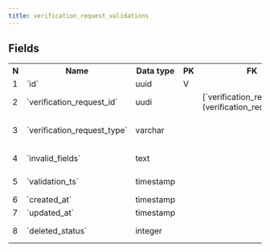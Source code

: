 ```yaml
---
title: verification_request_validations 
---
```


## Fields

<table style="width: 100%">
    <colgroup>
       <col span="1" style="width: 3%;"/>
       <col span="1" style="width: 12%;"/>
       <col span="1" style="width: 10%;"/>
       <col span="1" style="width: 3%;"/>
       <col span="1" style="width: 12%;"/>
       <col span="1" style="width: 60%;"/>
    </colgroup>
  <tr>
    <th>N</th>
    <th>Name</th>
    <th>Data type</th>
    <th>PK</th>
    <th>FK</th>
    <th>Description</th>
  </tr>
<tr><td>1</td><td>`id`</td><td>uuid</td><td>V</td><td></td><td></td></tr>
<tr><td>2</td><td>`verification_request_id`</td><td>uudi</td><td></td><td>[`verification_requests`](verification_requests.md)</td><td>Verification request that was validated</td></tr>
<tr><td>3</td><td>`verification_request_type`</td><td>varchar</td><td></td><td></td><td>One of: professionalCertificate, experience, education</td></tr>
<tr><td>4</td><td>`invalid_fields`</td><td>text</td><td></td><td></td><td>List of invalid fields separated by commas.</td></tr>
<tr><td>5</td><td>`validation_ts`</td><td>timestamp</td><td></td><td></td><td>Date and time of validation.</td></tr>
<tr><td>6</td><td>`created_at`</td><td>timestamp</td><td></td><td></td><td></td></tr>
<tr><td>7</td><td>`updated_at`</td><td>timestamp</td><td></td><td></td><td></td></tr>
<tr><td>8</td><td>`deleted_status`</td><td>integer</td><td></td><td></td><td>0 - active record, 1 - deleted record.</td></tr>

</table>